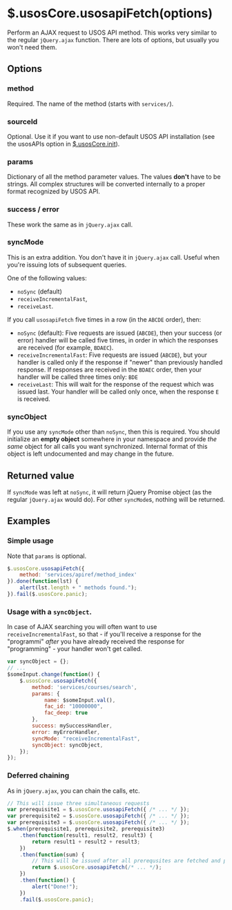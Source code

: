$.usosCore.usosapiFetch(options)
================================

Perform an AJAX request to USOS API method. This works very similar to the
regular `jQuery.ajax` function. There are lots of options, but usually you
won't need them.

Options
-------

### method

Required. The name of the method (starts with `services/`).

### sourceId

Optional. Use it if you want to use non-default USOS API installation (see
the usosAPIs option in [$.usosCore.init](core.init.md)).

### params

Dictionary of all the method parameter values. The values **don't** have to be
strings. All complex structures will be converted internally to a proper
format recognized by USOS API.

### success / error

These work the same as in `jQuery.ajax` call.

### syncMode

This is an extra addition. You don't have it in `jQuery.ajax` call. Useful when
you're issuing lots of subsequent queries.

One of the following values:

  * `noSync` (default)
  * `receiveIncrementalFast`,
  * `receiveLast`.

If you call `usosapiFetch` five times in a row (in the `ABCDE` order), then:

  * `noSync` (default): Five requests are issued (`ABCDE`), then your success
    (or error) handler will be called five times, in order in which the responses
    are received (for example, `BDAEC`).
  * `receiveIncrementalFast`: Five requests are issued (`ABCDE`), but your
    handler is called only if the response if "newer" than previously handled
    response. If responses are received in the `BDAEC` order, then your handler
    will be called three times only: `BDE`
  * `receiveLast`: This will wait for the response of the request which was issued
    last. Your handler will be called only once, when the response `E` is received.

<!--

TODO: Other options to be (possibly) implemented in the future:
- "receiveIncremental": [2] =ABCDE= [3] =ABCDE=
- "sendIncremental": Same as above, but B is issued after the response
  to A is received and handled (may take much more time!):
  [2] =ABCDE= [3] =ABCDE=
- "sendLast": B-D are not issued at all. E is issued after the response
  to A is received and handled: [2] =AE= [3] =AE=
- "sendAndReceiveLast": This behaves like "receiveLast" and "sendLast"
  together: [2] =AE= [3] =E=.

-->

### syncObject

If you use any `syncMode` other than `noSync`, then this is required.
You should initialize an **empty object** somewhere in your namespace and
provide *the same* object for all calls you want synchronized. Internal format
of this object is left undocumented and may change in the future.

Returned value
--------------

If `syncMode` was left at `noSync`, it will return jQuery Promise object
(as the regular `jQuery.ajax` would do). For other `syncMode`s, nothing
will be returned.

Examples
--------

### Simple usage

Note that `params` is optional.

```javascript
$.usosCore.usosapiFetch({
    method: 'services/apiref/method_index'
}).done(function(lst) {
    alert(lst.length + " methods found.");
}).fail($.usosCore.panic);
```

### Usage with a `syncObject`.

In case of AJAX searching you will often want to use `receiveIncrementalFast`,
so that - if you'll receive a response for the "programmi" *after* you have
already received the response for "programming" - your handler won't get called.

```javascript
var syncObject = {};
// ...
$someInput.change(function() {
    $.usosCore.usosapiFetch({
        method: 'services/courses/search',
        params: {
            name: $someInput.val(),
            fac_id: "10000000",
            fac_deep: true
        },
        success: mySuccessHandler,
        error: myErrorHandler,
        syncMode: "receiveIncrementalFast",
        syncObject: syncObject,
    });
});
```

### Deferred chaining

As in `jQuery.ajax`, you can chain the calls, etc.

```javascript
// This will issue three simultaneous requests
var prerequisite1 = $.usosCore.usosapiFetch({ /* ... */ });
var prerequisite2 = $.usosCore.usosapiFetch({ /* ... */ });
var prerequisite3 = $.usosCore.usosapiFetch({ /* ... */ });
$.when(prerequisite1, prerequisite2, prerequisite3)
    .then(function(result1, result2, result3) {
        return result1 + result2 + result3;
    })
    .then(function(sum) {
        // This will be issued after all prerequsites are fetched and processed.
        return $.usosCore.usosapiFetch(/* ... */);
    })
    .then(function() {
        alert("Done!");
    })
    .fail($.usosCore.panic);
```
